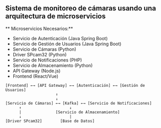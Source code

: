 

## Sistema de monitoreo de cámaras usando una arquitectura de microservicios

** Microservicios Necesarios:**
- Servicio de Autenticación (Java Spring Boot)
- Servicio de Gestión de Usuarios (Java Spring Boot)
- Servicio de Cámaras (Python)
- Driver SPcam32 (Python)
- Servicio de Notificaciones (PHP)
- Servicio de Almacenamiento (Python)
- API Gateway (Node.js)
- Frontend (React/Vue)


```
[Frontend] ←→ [API Gateway] ←→ [Autenticación] ←→ [Gestión de Usuarios]
                      ↑
                      ↓
[Servicio de Cámaras] ←→ [Kafka] ←→ [Servicio de Notificaciones]
      ↑                     ↓
      |               [Servicio de Almacenamiento]
      ↓                     |
[Driver SPcam32]        [Base de Datos]
```